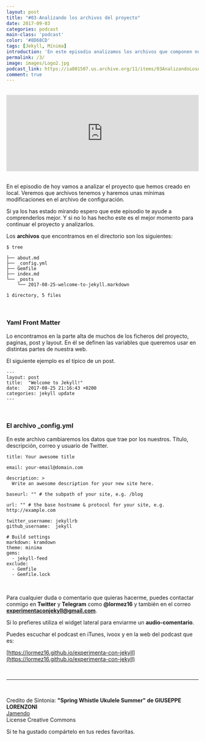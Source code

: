 ```yaml
---
layout: post 
title: "#03-Analizando los archivos del proyecto" 
date: 2017-09-03
categories: podcast
main-class: 'podcast'
color: '#8D68CD'
tags: [Jekyll, Mínima]
introduction: 'En este episodio analizamos los archivos que componen nuestro blog . '
permalink: /3/
image: images/Logo2.jpg
podcast_link: https://ia801507.us.archive.org/11/items/03AnalizandoLosArchivosDelProyecto/03-Analizando%20los%20archivos%20del%20proyecto.mp3
comment: true
---
```

<br>
<center>
<iframe width="100%" height="200" frameborder="0" allowfullscreen="" scrolling="no" src="http://www.ivoox.com/player_ej_20666747_2_1.html?data=k5WjmJubeJihhpywj5WcaZS1lZiah5yncZKhhpywj5aRaZi3jpWah5yncYamlJWgj6bSpc3d28bbxtSPsNDnjMbfxc3NutDnjMnSzpDUttDtxsjh0ZKJe6ShzdTfz8redZehhpywj5U.&"></iframe>
</center>
<br>

En el episodio de hoy vamos a analizar el proyecto que hemos creado en local. Veremos que archivos tenemos y haremos unas mínimas modificaciones en el archivo de configuración.

Si ya los has estado mirando espero que este episodio te ayude a comprenderlos mejor. Y si no lo has hecho este es el mejor momento para continuar el proyecto y analizarlos.

Los **archivos** que encontramos en el directorio son los siguientes:

```
$ tree

├── about.md
├── _config.yml
├── Gemfile
├── index.md
└── _posts
    └── 2017-08-25-welcome-to-jekyll.markdown

1 directory, 5 files

```
<br>

### Yaml Front Matter
Lo encontramos en la parte alta de muchos de los ficheros del proyecto, paginas, post y layout. En él se definen las variables que queremos usar en distintas partes de nuestra web.

El siguiente ejemplo es el típico de un post.
```
---
layout: post
title:  "Welcome to Jekyll!"
date:   2017-08-25 21:16:43 +0200
categories: jekyll update
---

```
<br>

### El archivo _config.yml

En este archivo cambiaremos los datos que trae  por los nuestros. Título, descripción, correo y usuario de Twitter.

```
title: Your awesome title

email: your-email@domain.com

description: > 
  Write an awesome description for your new site here. 
  
baseurl: "" # the subpath of your site, e.g. /blog

url: "" # the base hostname & protocol for your site, e.g. http://example.com

twitter_username: jekyllrb
github_username:  jekyll

# Build settings
markdown: kramdown
theme: minima
gems:
  - jekyll-feed
exclude:
  - Gemfile
  - Gemfile.lock

```
<br>

Para cualquier duda o comentario que quieras hacerme, puedes contactar conmigo en **Twitter** y **Telegram** como **@lormez16** y también en el correo **experimentaconjekyll@gmail.com**. 

Si lo prefieres utiliza el widget lateral para enviarme un **audio-comentario**.

Puedes escuchar el podcast en iTunes, ivoox y en la web del podcast que es:

 [https://lormez16.github.io/experimenta-con-jekyll](https://lormez16.github.io/experimenta-con-jekyll)




<br>


- - -
<br>

Credito de Sintonia:
**"Spring Whistle Ukulele Summer" de GIUSEPPE LORENZONI**  
[Jamendo](https://www.jamendo.com)  
License Creative Commons

Si te ha gustado compártelo en tus redes favoritas.

<!-- Begin SpeakPipe code -->
<script type="text/javascript">
(function(d){
var app = d.createElement('script'); app.type = 'text/javascript'; app.async = true;
var pt = ('https:' == document.location.protocol ? 'https://' : 'http://');
app.src = pt + 'www.speakpipe.com/loader/v6nlr21vd2ejbv25jd34rektczhqpr96.js';
var s = d.getElementsByTagName('script')[0]; s.parentNode.insertBefore(app, s);
})(document);
</script>
<!-- End SpeakPipe code -->


[mp3]: https://ia801507.us.archive.org/11/items/03AnalizandoLosArchivosDelProyecto/03-Analizando%20los%20archivos%20del%20proyecto.mp3  


